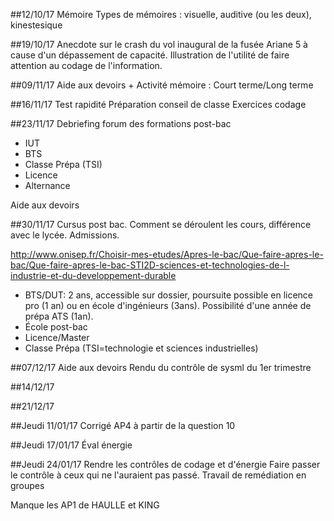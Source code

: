 ##12/10/17
Mémoire
Types de mémoires : visuelle, auditive (ou les deux), kinestesique

##19/10/17
Anecdote sur le crash du vol inaugural de la fusée Ariane 5 à cause d'un dépassement de capacité. 
Illustration de l'utilité de faire attention au codage de l'information.

##09/11/17
Aide aux devoirs + Activité mémoire : Court terme/Long terme

##16/11/17
Test rapidité
Préparation conseil de classe
Exercices codage

##23/11/17
Debriefing forum des formations post-bac
* IUT
* BTS
* Classe Prépa (TSI)
* Licence
* Alternance

Aide aux devoirs

##30/11/17
Cursus post bac.
Comment se déroulent les cours, différence avec le lycée.
Admissions.

http://www.onisep.fr/Choisir-mes-etudes/Apres-le-bac/Que-faire-apres-le-bac/Que-faire-apres-le-bac-STI2D-sciences-et-technologies-de-l-industrie-et-du-developpement-durable
* BTS/DUT: 2 ans, accessible sur dossier, poursuite possible en licence pro (1 an) ou en école d'ingénieurs (3ans). Possibilité d'une année de prépa ATS (1an).
* École post-bac
* Licence/Master
* Classe Prépa (TSI=technologie et sciences industrielles)

##07/12/17
Aide aux devoirs
Rendu du contrôle de sysml du 1er trimestre

##14/12/17

##21/12/17

##Jeudi 11/01/17
Corrigé AP4 à partir de la question 10

##Jeudi 17/01/17
Éval énergie

##Jeudi 24/01/17
Rendre les contrôles de codage et d'énergie
Faire passer le contrôle à ceux qui ne l'auraient pas passé.
Travail de remédiation en groupes

Manque les AP1 de HAULLE et KING
